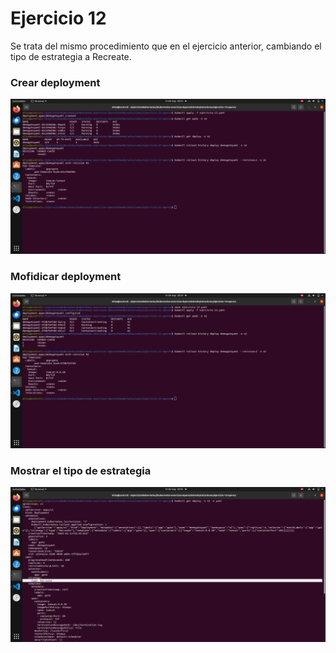 # Ejercicio 12

Se trata del mismo procedimiento que en el ejercicio anterior, cambiando el tipo de estrategia a Recreate.

### Crear deployment 

![](./01-create-deploy.png)


### Mofidicar deployment

![](./02-changing-tag.png)

### Mostrar el tipo de estrategia

![](./03-type-recreate.png)